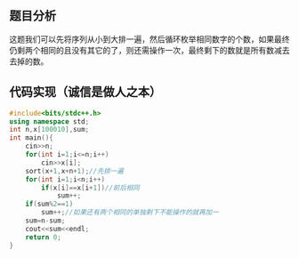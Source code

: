 ## 题目分析
这题我们可以先将序列从小到大排一遍，然后循环枚举相同数字的个数，如果最终仍剩两个相同的且没有其它的了，则还需操作一次，最终剩下的数就是所有数减去去掉的数。
## 代码实现（诚信是做人之本）
```cpp
#include<bits/stdc++.h>
using namespace std;
int n,x[100010],sum;
int main(){
	cin>>n;
	for(int i=1;i<=n;i++)
		cin>>x[i];
	sort(x+1,x+n+1);//先排一遍
	for(int i=1;i<n;i++)
		if(x[i]==x[i+1])//前后相同
			sum++;
	if(sum%2==1)
		sum++;//如果还有两个相同的单独剩下不能操作的就再加一
	sum=n-sum;
	cout<<sum<<endl;
	return 0;
}

```
